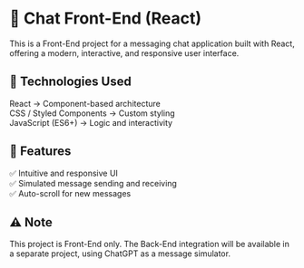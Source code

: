 # 💬 Chat Front-End (React)
This is a Front-End project for a messaging chat application built with React, offering a modern, interactive, and responsive user interface.

## 🚀 Technologies Used

React → Component-based architecture  
CSS / Styled Components → Custom styling  
JavaScript (ES6+) → Logic and interactivity  

## 🎯 Features
✅ Intuitive and responsive UI  
✅ Simulated message sending and receiving  
✅ Auto-scroll for new messages  

## ⚠️ Note
This project is Front-End only. The Back-End integration will be available in a separate project, using ChatGPT as a message simulator.
